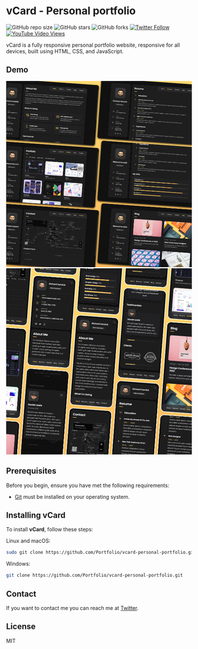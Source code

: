 # vCard - Personal portfolio

![GitHub repo size](https://img.shields.io/github/repo-size/Portfolio/vcard-personal-portfolio)
![GitHub stars](https://img.shields.io/github/stars/Portfolio/vcard-personal-portfolio?style=social)
![GitHub forks](https://img.shields.io/github/forks/Portfolio/vcard-personal-portfolio?style=social)
[![Twitter Follow](https://img.shields.io/twitter/follow/Portfolio_?style=social)](https://twitter.com/intent/follow?screen_name=Portfolio_)
[![YouTube Video Views](https://img.shields.io/youtube/views/SoxmIlgf2zM?style=social)](https://youtu.be/SoxmIlgf2zM)

vCard is a fully responsive personal portfolio website, responsive for all devices, built using HTML, CSS, and JavaScript.

## Demo

![vCard Desktop Demo](./website-demo-image/desktop.png "Desktop Demo")
![vCard Mobile Demo](./website-demo-image/mobile.png "Mobile Demo")

## Prerequisites

Before you begin, ensure you have met the following requirements:

- [Git](https://git-scm.com/downloads "Download Git") must be installed on your operating system.

## Installing vCard

To install **vCard**, follow these steps:

Linux and macOS:

```bash
sudo git clone https://github.com/Portfolio/vcard-personal-portfolio.git
```

Windows:

```bash
git clone https://github.com/Portfolio/vcard-personal-portfolio.git
```

## Contact

If you want to contact me you can reach me at [Twitter](https://www.twitter.com/Portfolio).

## License

MIT
